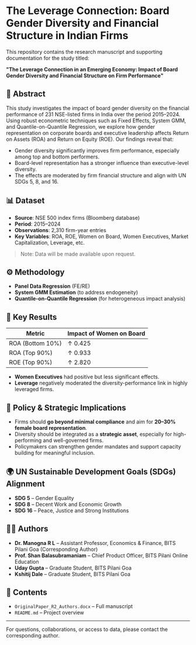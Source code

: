 # The Leverage Connection: Board Gender Diversity and Financial Structure in Indian Firms

This repository contains the research manuscript and supporting documentation for the study titled:

**"The Leverage Connection in an Emerging Economy: Impact of Board Gender Diversity and Financial Structure on Firm Performance"**

## 🧠 Abstract

This study investigates the impact of board gender diversity on the financial performance of 231 NSE-listed firms in India over the period 2015–2024. Using robust econometric techniques such as Fixed Effects, System GMM, and Quantile-on-Quantile Regression, we explore how gender representation on corporate boards and executive leadership affects Return on Assets (ROA) and Return on Equity (ROE). Our findings reveal that:

- Gender diversity significantly improves firm performance, especially among top and bottom performers.
- Board-level representation has a stronger influence than executive-level diversity.
- The effects are moderated by firm financial structure and align with UN SDGs 5, 8, and 16.

## 📊 Dataset

- **Source**: NSE 500 index firms (Bloomberg database)
- **Period**: 2015–2024
- **Observations**: 2,310 firm-year entries
- **Key Variables**: ROA, ROE, Women on Board, Women Executives, Market Capitalization, Leverage, etc.

> Note: Data will be made available upon request.

## ⚙️ Methodology

- **Panel Data Regression** (FE/RE)
- **System GMM Estimation** (to address endogeneity)
- **Quantile-on-Quantile Regression** (for heterogeneous impact analysis)

## 📌 Key Results

| Metric | Impact of Women on Board |
|--------|---------------------------|
| ROA (Bottom 10%) | ↑ 0.425 |
| ROA (Top 90%)    | ↑ 0.933 |
| ROE (Top 90%)    | ↑ 2.820 |

- **Women Executives** had positive but less significant effects.
- **Leverage** negatively moderated the diversity-performance link in highly leveraged firms.

## 🎯 Policy & Strategic Implications

- Firms should **go beyond minimal compliance** and aim for **20–30% female board representation**.
- Diversity should be integrated as a **strategic asset**, especially for high-performing and well-governed firms.
- Policymakers can strengthen gender mandates and support capacity building for meaningful inclusion.

## 🌍 UN Sustainable Development Goals (SDGs) Alignment

- **SDG 5** – Gender Equality
- **SDG 8** – Decent Work and Economic Growth
- **SDG 16** – Peace, Justice and Strong Institutions

## 👩‍💼 Authors

- **Dr. Manogna R L** – Assistant Professor, Economics & Finance, BITS Pilani Goa (Corresponding Author)
- **Prof. Shan Balasubramaniam** – Chief Product Officer, BITS Pilani Online Education
- **Uday Gupta** – Graduate Student, BITS Pilani Goa
- **Kshitij Dale** – Graduate Student, BITS Pilani Goa

## 📄 Contents

- `OriginalPaper_R2_Authors.docx` – Full manuscript
- `README.md` – Project overview

---

For questions, collaborations, or access to data, please contact the corresponding author.

